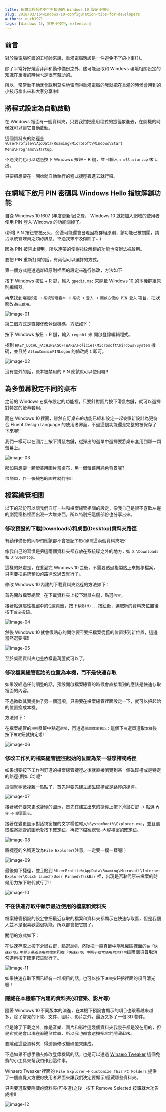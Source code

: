 ```yaml
---
title: 軟體工程師們不可不知道的 Windows 10 設定小撇步
slug: 2018/03/16/windows-10-configuration-tips-for-developers
authors: ouch1978
tags: [Windows 10, 實用小技巧, extension]
---
```


## 前言

對於靠電腦吃飯的工程師來說，重灌電腦應該是一件避免不了的小事(?)。

除了平常好好燒香拜拜和勤作備份之外，儘可能汲取和 Windows 環境相關設定的知識在重灌的時候也是很有幫助的。

所以，常常動不動就會踩到莫名地雷而得重灌電腦的我就把在重灌的時候會用到的小技巧拿出來和大家分享啦!!

<!--truncate-->

## 將程式設定為自動啟動

在 Windows 裡面有一個資料夾，只要我們把應用程式的捷徑放進去，在開機的時候就可以讓它自動啟動。

這個資料夾的路徑是 `%UserProfile%\AppData\Roaming\Microsoft\Windows\Start Menu\Programs\Startup`。

不過我們也可以透過按下 Windows 按鈕 + R 鍵，並且輸入 `shell:startup` 來叫出。

只要把想要在一開始就自動執行的程式捷徑丟進去就行囉。

## 在網域下啟用 PIN 密碼與 Windows Hello 指紋解鎖功能

自從 Windows 10 1607 (年度更新版)之後， Windows 10 就把加入網域的使用者使用 PIN 登入 Windows 的功能關掉了。

(新增 PIN 按鈕會被反灰，旁邊可能還會出現因為群組原則，該功能已被關閕，請洽系統管理員之類的訊息。不過我來不及擷圖了...)

因為 PIN 被禁止使用，所以連帶的使得指紋解鎖的功能也沒辦法被啟用。

要把 PIN 重新打開的話，有兩個可以選擇的方式。

第一個方式是透過群組原則裡面的設定來進行修改，方法如下：

按下 Windows 按鈕 + R 鍵，輸入 `gpedit.msc` 來開啟 Windows 10 的本機群組原則編輯器。

再來找到`電腦設定` -> `系統管理範本` -> `系統` -> `登入` -> `開啟方便的 PIN 登入` 項目，把狀態改為`已啟用`。

![image-01](01-enable-pin-with-group-policy-editor.png "透過本機群組原則編輯器啟用 PIN")

第二個方式是直接修改登錄機碼，方法如下：

按下 Windows 按鈕 + R 鍵，輸入 `regedit` 來 開啟登錄編輯程式。

找到 `HKEY_LOCAL_MACHINE\SOFTWARE\Policies\Microsoft\Windows\System` 機碼，並且將 `AllowDomainPINLogon` 的值改成 `1` 即可。

![image-02](02-enable-pin-with-registry-editor.png "透過修改登錄機碼啟用 PIN")

沒有意外的話，原本被禁用的 PIN 應該就可以使用囉!!

## 為多螢幕設定不同的桌布

之前的 Windows 在桌布設定的功能裡，只要針對圖片按下滑鼠右鍵，就可以選擇對特定的螢幕套用。

而在 Windows 10 裡面，雖然自訂桌布的功能已經和設定一起被重新設計為更符合 Fluent Design Language 的使用者界面，不過這個功能還是完整的被保存了下來喔!!

我們一樣可以在圖片上按下滑鼠右鍵，從彈出的選單中選擇要將桌布套用到哪一顆螢幕上。

![image-03](03-choose-which-monitor-to-be-applied-with-context-menu.png "透過右鍵選單選擇要套用桌布的螢幕")

那如果想要一顆螢幕用圖片當桌布，另一個螢幕用純色背景呢?

很簡單，作一張純色的圖片就行啦!!

## 檔案總管相關

以下的部份可以讓我們自訂一些和檔案總管相關的設定，像我自己是很不喜歡左邊的瀏覽窗格裡面出現一大堆東西，所以特別把這個部份也分享出來。

### 修改預設的下載(Downloads)和桌面(Desktop)資料夾路徑

有勤作備份的同學們應該都不會忘記`下載`和`桌面`這兩個資料夾吧?

像我自己的習慣是把這兩個資料夾都存放在系統碟之外的地方，如 `D:\Downloads` 和 `D:\Desktop`。

這樣的好處是，在重灌完 Windows 10 之後，不需要透過複製貼上來搬移檔案，只需要把系統預設的路徑改過去就行了。

修改 Windows 10 內建的下載資料夾路徑的方法如下：

首先開啟檔案總管，在下載資料夾上按下滑鼠右鍵，點選`內容`。

接著點選屬性視窗中的`位置`頁籤，按下`移動(M)...`按鈕後，選取新的資料夾位置後按下`確定`按鈕。

![image-04](04-modify-the-path-of-downloads-folder.png "修改下載資料夾的路徑")

然後 Windows 10 就會很貼心的問你要不要把檔案從舊的位置移到新位置，這邊當然選要囉!!

![image-05](05-confirm-if-move-files-or-not.png "移動資料夾對話視窗")

至於桌面資料夾也是依樣畫葫蘆就可以了。

### 修改檔案總管起始的位置為本機，而不是快速存取

如果沒經過任何調整的話，預設開啟檔案總管的時候會直接看到的應該是快速存取裡面的內容。

不過微軟其實提供了另一個選項，只需要在檔案總管裡面設定一下，就可以把起始的位置換成本機。

方法如下：

在檔案總管的`檢視`頁籤中點選`選項`，再透過`開啟檔案管以：`這個下拉選單選取`本機`後按下`確定`鈕就搞定啦!

![image-06](06-change-the-value-of-open-explorer-to.png "修改檔案總管起始的路徑為本機")

### 修改工作列的檔案總管捷徑起始的位置為某一磁碟槽或路徑

如果想要按下工作列釘選的檔案總管捷徑之後就直接瀏覽到某一個磁碟槽或是特定的路徑(例如 C:\)呢?

這個就稍微複雜一點點了，首先得要先建立該磁碟槽或是路徑的捷徑。

![image-07](07-create-a-shortcut-of-a-drive.png "建立磁碟的捷徑")

接著我們要來更改捷徑的圖示，首先在建立出來的捷徑上按下滑鼠右鍵 -> 點選 `內容` -> `變更圖示`。

接著在變更圖示對話視窗裡的文字欄位輸入`%SystemRoot%\Explorer.exe`，並且選取檔案總管的圖示後按下確定鈕，再按下檔案總管-內容視窗的確定鈕。

![image-08](08-change-the-icon-of-the-shortcut.png "更改捷徑的圖示為檔案總管的圖示")

將捷徑的名稱更改為`File Explorer`(注意，一定要一模一樣喔!!)

![image-09](09-rename-the-shortcut-to-file-explorer.png "將捷徑的名稱改為 File Explorer")

最後剪下捷徑，並且貼到 `%UserProfile%\AppData\Roaming\Microsoft\Internet Explorer\Quick Launch\User Pinned\TaskBar` 裡，出現是否取代原來檔案的時候用力按下取代就行了!!

![image-10](10-cut-and-paste-the-shortcut-to-user-pinned-taskbar-folder.png "將捷徑的名稱改為 File Explorer")

### 不在快速存取中顯示最近使用的檔案和資料夾

檔案總管預設的設定會把最近存取的檔案和資料夾都顯示在快速存取區，但是我個人並不是很喜歡這個功能，所以都會把它關了。

關閉的方式如下：

在快速存取上按下滑鼠右鍵，點選`選項`，然後把一般頁籤中隱私權區裡面的`在「快速存取」中顯示最近使用的檔案`和`在「快速存取」中顯示經常使用的資料夾`這兩個項目取消勾選再按下確定按鈕就行了。

![image-11](11-stop-adding-recent-used-files-and-folders-to-quick-access.png "停止把最近使用的檔案和資料夾加入快速存取")

如果快速存取下面已經有一堆項目的話，也可以按下`清除`按鈕把裡面的項目清光喔!!

### 隱藏在本機底下內建的資料夾(如音樂、影片等)

隨著 Windows 10 不同版本的演進，在本機下預設會顯示的項目也跟著越來越多，除了常見的下載、文件、圖片、影片之外，最近又多了一個 3D 物件。

但是除了下載之外，像是音樂、圖片和影片這幾個資料夾我幾乎都是沒在用的，但是它就是會出現在那邊佔位置，所以我也都會選擇把它們隱藏起來。

要隱藏這些資料夾，得透過修改機碼值來達成。

不過如果不想手動去修改登錄機碼的話，也是可以透過 [Winaero Tweaker][link-01] 這個免費的小工具來幫我們作到這件事。

[link-01]: https://winaero.com/request.php?1796 "下載 Winaero Tweaker"

Winaero Tweaker 裡面的 `File Explorer` -> `Customize This PC Folders` 提供了一個直覺又方便的使用者界面來讓我們決定要顯示/隱藏哪些資料夾。

只需要選取要隱藏的資料夾(可多選)之後，按下 Remove Selected 按鈕就大功告成啦!!

![image-12](12-use-winaero-tweaker-to-hide-folders-under-this-pc.png "透過 Winaero Tweaker 隱藏本機下面的資料夾")
